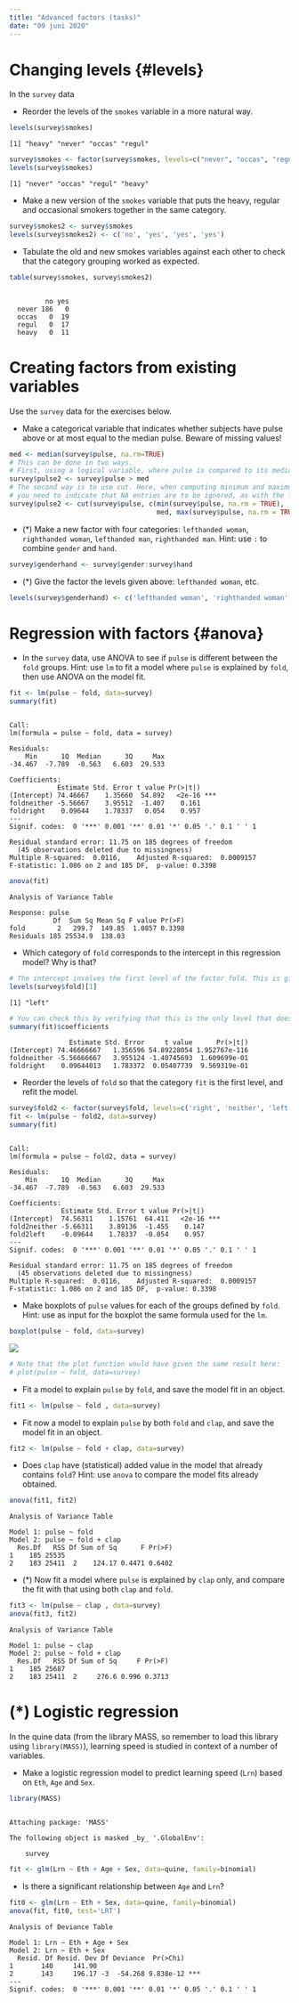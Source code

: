 ```yaml
---
title: "Advanced factors (tasks)"
date: "09 juni 2020"
---
```







# Changing levels {#levels}

In the `survey` data

- Reorder the levels of the `smokes` variable in a more natural way.


```r
levels(survey$smokes)
```

```
[1] "heavy" "never" "occas" "regul"
```

```r
survey$smokes <- factor(survey$smokes, levels=c("never", "occas", "regul", "heavy"))
levels(survey$smokes)
```

```
[1] "never" "occas" "regul" "heavy"
```

- Make a new version of the `smokes` variable that puts the heavy, regular and occasional smokers together in the same category.


```r
survey$smokes2 <- survey$smokes
levels(survey$smokes2) <- c('no', 'yes', 'yes', 'yes')
```

- Tabulate the old and new smokes variables against each other to check that the category grouping worked as expected.


```r
table(survey$smokes, survey$smokes2)
```

```
       
         no yes
  never 186   0
  occas   0  19
  regul   0  17
  heavy   0  11
```


# Creating factors from existing variables

Use the `survey` data for the exercises below.

- Make a categorical variable that indicates whether subjects have pulse above or at most equal to the median pulse. Beware of missing values!


```r
med <- median(survey$pulse, na.rm=TRUE)
# This can be done in two ways. 
# First, using a logical variable, where pulse is compared to its median
survey$pulse2 <- survey$pulse > med
# The second way is to use cut. Here, when computing minimum and maximum,
# you need to indicate that NA entries are to be ignored, as with the function to compute the median
survey$pulse2 <- cut(survey$pulse, c(min(survey$pulse, na.rm = TRUE), 
                                     med, max(survey$pulse, na.rm = TRUE)))
```

- (*) Make a new factor with four categories: `lefthanded woman`, `righthanded woman`, `lefthanded man`, `righthanded man`. Hint: use `:` to combine `gender` and `hand`.


```r
survey$genderhand <- survey$gender:survey$hand
```

- (*) Give the factor the levels given above: `lefthanded woman`, etc.

```r
levels(survey$genderhand) <- c('lefthanded woman', 'righthanded woman', 'lefthanded man', 'righthanded man')
```


# Regression with factors {#anova}

- In the `survey` data, use ANOVA to see if `pulse` is different between the `fold` groups. Hint: use `lm` to fit a model where `pulse` is explained by `fold`, then use ANOVA on the model fit.


```r
fit <- lm(pulse ~ fold, data=survey)
summary(fit)
```

```

Call:
lm(formula = pulse ~ fold, data = survey)

Residuals:
    Min      1Q  Median      3Q     Max 
-34.467  -7.789  -0.563   6.603  29.533 

Coefficients:
            Estimate Std. Error t value Pr(>|t|)    
(Intercept) 74.46667    1.35660  54.892   <2e-16 ***
foldneither -5.56667    3.95512  -1.407    0.161    
foldright    0.09644    1.78337   0.054    0.957    
---
Signif. codes:  0 '***' 0.001 '**' 0.01 '*' 0.05 '.' 0.1 ' ' 1

Residual standard error: 11.75 on 185 degrees of freedom
  (45 observations deleted due to missingness)
Multiple R-squared:  0.0116,	Adjusted R-squared:  0.0009157 
F-statistic: 1.086 on 2 and 185 DF,  p-value: 0.3398
```

```r
anova(fit)
```

```
Analysis of Variance Table

Response: pulse
           Df  Sum Sq Mean Sq F value Pr(>F)
fold        2   299.7  149.85  1.0857 0.3398
Residuals 185 25534.9  138.03               
```

- Which category of `fold` corresponds to the intercept in this regression model? Why is that?


```r
# The intercept involves the first level of the factor fold. This is given below:
levels(survey$fold)[1]
```

```
[1] "left"
```

```r
# You can check this by verifying that this is the only level that does not appear explicitly in the coefficients table of the model fit summary:
summary(fit)$coefficients
```

```
               Estimate Std. Error     t value      Pr(>|t|)
(Intercept) 74.46666667   1.356596 54.89228054 1.952767e-116
foldneither -5.56666667   3.955124 -1.40745693  1.609699e-01
foldright    0.09644013   1.783372  0.05407739  9.569319e-01
```


- Reorder the levels of `fold` so that the category `fit` is the first level, and refit the model. 


```r
survey$fold2 <- factor(survey$fold, levels=c('right', 'neither', 'left'))
fit <- lm(pulse ~ fold2, data=survey)
summary(fit)
```

```

Call:
lm(formula = pulse ~ fold2, data = survey)

Residuals:
    Min      1Q  Median      3Q     Max 
-34.467  -7.789  -0.563   6.603  29.533 

Coefficients:
             Estimate Std. Error t value Pr(>|t|)    
(Intercept)  74.56311    1.15761  64.411   <2e-16 ***
fold2neither -5.66311    3.89136  -1.455    0.147    
fold2left    -0.09644    1.78337  -0.054    0.957    
---
Signif. codes:  0 '***' 0.001 '**' 0.01 '*' 0.05 '.' 0.1 ' ' 1

Residual standard error: 11.75 on 185 degrees of freedom
  (45 observations deleted due to missingness)
Multiple R-squared:  0.0116,	Adjusted R-squared:  0.0009157 
F-statistic: 1.086 on 2 and 185 DF,  p-value: 0.3398
```

- Make boxplots of `pulse` values for each of the groups defined by `fold`. Hint: use as input for the boxplot the same formula used for the `lm`.


```r
boxplot(pulse ~ fold, data=survey)
```

![](04_advanced_factors.tasks.code_files/figure-html/unnamed-chunk-11-1.png)<!-- -->

```r
# Note that the plot function would have given the same result here:
# plot(pulse ~ fold, data=survey)
```

- Fit a model to explain `pulse` by `fold`, and save the model fit in an object.



```r
fit1 <- lm(pulse ~ fold , data=survey)
```

- Fit now a model to explain `pulse` by both `fold` and `clap`, and save the model fit in an object. 


```r
fit2 <- lm(pulse ~ fold + clap, data=survey)
```

- Does `clap` have (statistical) added value in the model that already contains `fold`? Hint: use `anova` to compare the model fits already obtained.


```r
anova(fit1, fit2)
```

```
Analysis of Variance Table

Model 1: pulse ~ fold
Model 2: pulse ~ fold + clap
  Res.Df   RSS Df Sum of Sq      F Pr(>F)
1    185 25535                           
2    183 25411  2    124.17 0.4471 0.6402
```


- (*) Now fit a model where `pulse` is explained by  `clap` only, and compare the fit with that using both `clap` and `fold`.  


```r
fit3 <- lm(pulse ~ clap , data=survey)
anova(fit3, fit2)
```

```
Analysis of Variance Table

Model 1: pulse ~ clap
Model 2: pulse ~ fold + clap
  Res.Df   RSS Df Sum of Sq     F Pr(>F)
1    185 25687                          
2    183 25411  2     276.6 0.996 0.3713
```


# (*) Logistic regression

In the quine data (from the library MASS, so remember to load this library using `library(MASS)`),  learning speed is studied in context of a number of variables.

- Make a logistic regression model to predict learning speed (`Lrn`) based on `Eth`, `Age` and `Sex`.


```r
library(MASS)
```

```

Attaching package: 'MASS'
```

```
The following object is masked _by_ '.GlobalEnv':

    survey
```

```r
fit <- glm(Lrn ~ Eth + Age + Sex, data=quine, family=binomial)
```

- Is there a significant relationship between `Age` and `Lrn`?
  

```r
fit0 <- glm(Lrn ~ Eth + Sex, data=quine, family=binomial)
anova(fit, fit0, test='LRT')
```

```
Analysis of Deviance Table

Model 1: Lrn ~ Eth + Age + Sex
Model 2: Lrn ~ Eth + Sex
  Resid. Df Resid. Dev Df Deviance  Pr(>Chi)    
1       140     141.90                          
2       143     196.17 -3  -54.268 9.838e-12 ***
---
Signif. codes:  0 '***' 0.001 '**' 0.01 '*' 0.05 '.' 0.1 ' ' 1
```

